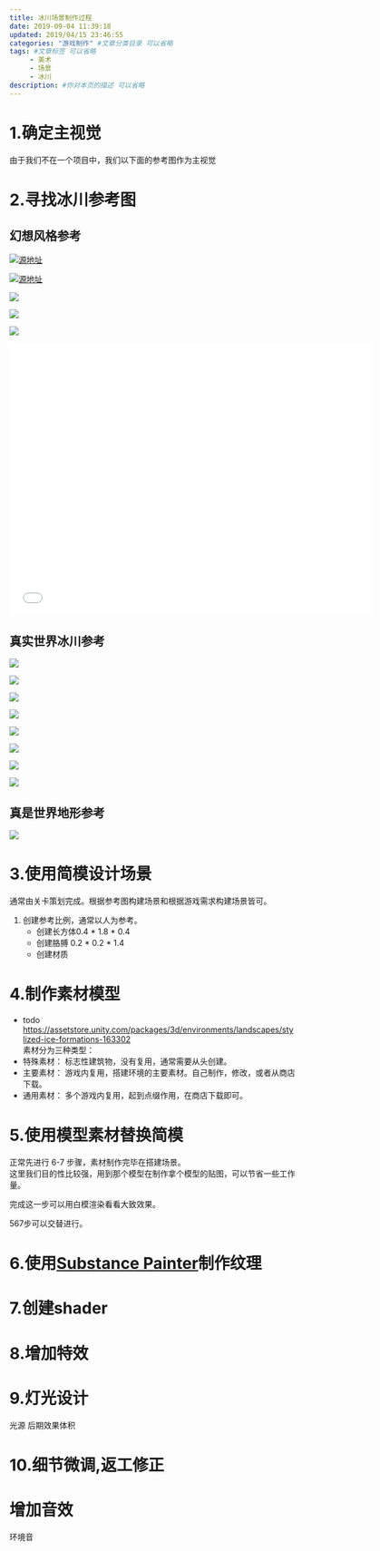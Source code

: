 ```yaml
---
title: 冰川场景制作过程
date: 2019-09-04 11:39:18
updated: 2019/04/15 23:46:55
categories: "游戏制作" #文章分类目录 可以省略
tags: #文章标签 可以省略
     - 美术
     - 场景
     - 冰川
description: #你对本页的描述 可以省略
---
```


# 1.确定主视觉

由于我们不在一个项目中，我们以下面的参考图作为主视觉

# 2.寻找冰川参考图

## 幻想风格参考

[![源地址](https://pbs.twimg.com/media/D05eqBcVAAEvpGi?format=jpg&name=large)](https://twitter.com/_SWAV_/status/1102923550556475392?s=20)

[![源地址](https://hbimg.huabanimg.com/e2b5eb47e8d3d5c569c551abf1bb17bf9a9b821fb307-sygzrU_fw658)](https://huaban.com/go/?pin_id=922172187)

<!--more-->

![](https://timgsa.baidu.com/timg?image&quality=80&size=b9999_10000&sec=1568018471332&di=85febb1175d0eecee8a4d6be3e46625d&imgtype=0&src=http%3A%2F%2Fwow.tgbus.com%2FUploadFiles_2396%2F200704%2F20070430171041536.jpg)

![](http://i2.hdslb.com/bfs/archive/d13509a5a05956934aebac9074dd70f53dc342dd.jpg)

![](http://i3.17173cdn.com/2fhnvk/YWxqaGBf/outcms/uOYtHgbleuvcwkF.jpg)

<iframe src="//player.bilibili.com/player.html?aid=4481851&cid=7263474&page=1" scrolling="no" border="0" frameborder="no" framespacing="0" allowfullscreen="true" height=480 
    width=640 > </iframe>

## 真实世界冰川参考

![](https://hbimg.huabanimg.com/cae39ca2800a3412107d8e605c1820cae42088606886d-w2c2Mw_fw658)

![](https://ss2.bdstatic.com/70cFvnSh_Q1YnxGkpoWK1HF6hhy/it/u=2025030632,1187714622&fm=26&gp=0.jpg)

![](https://ss0.bdstatic.com/70cFuHSh_Q1YnxGkpoWK1HF6hhy/it/u=377186076,103726216&fm=26&gp=0.jpg)

![](https://ss0.bdstatic.com/70cFuHSh_Q1YnxGkpoWK1HF6hhy/it/u=1689251786,3476087760&fm=26&gp=0.jpg)

![](https://ss0.bdstatic.com/70cFvHSh_Q1YnxGkpoWK1HF6hhy/it/u=4119224794,1061848956&fm=26&gp=0.jpg)

![](https://ss1.bdstatic.com/70cFuXSh_Q1YnxGkpoWK1HF6hhy/it/u=2772677242,2399987489&fm=11&gp=0.jpg)

![](https://ss3.bdstatic.com/70cFv8Sh_Q1YnxGkpoWK1HF6hhy/it/u=1408146907,1006106852&fm=26&gp=0.jpg)

![](https://ss1.bdstatic.com/70cFuXSh_Q1YnxGkpoWK1HF6hhy/it/u=3843873617,2907796576&fm=26&gp=0.jpg)

## 真是世界地形参考

![](https://ss1.bdstatic.com/70cFuXSh_Q1YnxGkpoWK1HF6hhy/it/u=3968801575,3095489504&fm=26&gp=0.jpg)

# 3.使用简模设计场景
通常由关卡策划完成。根据参考图构建场景和根据游戏需求构建场景皆可。

1. 创建参考比例，通常以人为参考。
   - 创建长方体0.4 * 1.8 * 0.4
   - 创建胳膊 0.2 * 0.2 * 1.4
   - 创建材质

# 4.制作素材模型
- todo  https://assetstore.unity.com/packages/3d/environments/landscapes/stylized-ice-formations-163302  
素材分为三种类型：  
- 特殊素材： 标志性建筑物，没有复用，通常需要从头创建。
- 主要素材： 游戏内复用，搭建环境的主要素材。自己制作，修改，或者从商店下载。  
- 通用素材： 多个游戏内复用，起到点缀作用，在商店下载即可。

# 5.使用模型素材替换简模
正常先进行 6-7 步骤，素材制作完毕在搭建场景。  
这里我们目的性比较强，用到那个模型在制作拿个模型的贴图，可以节省一些工作量。

完成这一步可以用白模渲染看看大致效果。

567步可以交替进行。

# 6.使用[Substance Painter]制作纹理

# 7.创建shader

# 8.增加特效

# 9.灯光设计
光源
后期效果体积

# 10.细节微调,返工修正

# 增加音效
环境音





<!--参考链接-->  
[Substance Painter]:https://www.substance3d.com/products/substance-painter
<!--参考链接-->  



